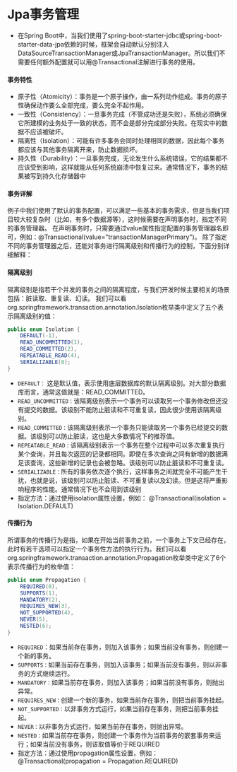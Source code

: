 # Jpa事务管理
* 在Spring Boot中，当我们使用了spring-boot-starter-jdbc或spring-boot-starter-data-jpa依赖的时候，框架会自动默认分别注入DataSourceTransactionManager或JpaTransactionManager。所以我们不需要任何额外配置就可以用@Transactional注解进行事务的使用。
#### 事务特性
* 原子性（Atomicity）：事务是一个原子操作，由一系列动作组成。事务的原子性确保动作要么全部完成，要么完全不起作用。
* 一致性（Consistency）：一旦事务完成（不管成功还是失败），系统必须确保它所建模的业务处于一致的状态，而不会是部分完成部分失败。在现实中的数据不应该被破坏。
* 隔离性（Isolation）：可能有许多事务会同时处理相同的数据，因此每个事务都应该与其他事务隔离开来，防止数据损坏。
* 持久性（Durability）：一旦事务完成，无论发生什么系统错误，它的结果都不应该受到影响，这样就能从任何系统崩溃中恢复过来。通常情况下，事务的结果被写到持久化存储器中
#### 事务详解
例子中我们使用了默认的事务配置，可以满足一些基本的事务需求，但是当我们项目较大较复杂时（比如，有多个数据源等），这时候需要在声明事务时，指定不同的事务管理器。
在声明事务时，只需要通过value属性指定配置的事务管理器名即可，例如：@Transactional(value="transactionManagerPrimary")。
除了指定不同的事务管理器之后，还能对事务进行隔离级别和传播行为的控制，下面分别详细解释：
#### 隔离级别
隔离级别是指若干个并发的事务之间的隔离程度，与我们开发时候主要相关的场景包括：脏读取、重复读、幻读。
我们可以看org.springframework.transaction.annotation.Isolation枚举类中定义了五个表示隔离级别的值：
```java
public enum Isolation {
    DEFAULT(-1),
    READ_UNCOMMITTED(1),
    READ_COMMITTED(2),
    REPEATABLE_READ(4),
    SERIALIZABLE(8);
}
```
* `DEFAULT：` 这是默认值，表示使用底层数据库的默认隔离级别。对大部分数据库而言，通常这值就是：READ_COMMITTED。
* `READ_UNCOMMITTED：`该隔离级别表示一个事务可以读取另一个事务修改但还没有提交的数据。该级别不能防止脏读和不可重复读，因此很少使用该隔离级别。
* `READ_COMMITTED：`该隔离级别表示一个事务只能读取另一个事务已经提交的数据。该级别可以防止脏读，这也是大多数情况下的推荐值。
* `REPEATABLE_READ：`该隔离级别表示一个事务在整个过程中可以多次重复执行某个查询，并且每次返回的记录都相同。即使在多次查询之间有新增的数据满足该查询，这些新增的记录也会被忽略。该级别可以防止脏读和不可重复读。
* `SERIALIZABLE：`所有的事务依次逐个执行，这样事务之间就完全不可能产生干扰，也就是说，该级别可以防止脏读、不可重复读以及幻读。但是这将严重影响程序的性能。通常情况下也不会用到该级别
* 指定方法：通过使用isolation属性设置，例如：	@Transactional(isolation = Isolation.DEFAULT)
#### 传播行为
所谓事务的传播行为是指，如果在开始当前事务之前，一个事务上下文已经存在，此时有若干选项可以指定一个事务性方法的执行行为。我们可以看org.springframework.transaction.annotation.Propagation枚举类中定义了6个表示传播行为的枚举值：
```java
public enum Propagation {
    REQUIRED(0),
    SUPPORTS(1),
    MANDATORY(2),
    REQUIRES_NEW(3),
    NOT_SUPPORTED(4),
    NEVER(5),
    NESTED(6);
}
```
* `REQUIRED`：如果当前存在事务，则加入该事务；如果当前没有事务，则创建一个新的事务。
* `SUPPORTS：`如果当前存在事务，则加入该事务；如果当前没有事务，则以非事务的方式继续运行。
* `MANDATORY：`如果当前存在事务，则加入该事务；如果当前没有事务，则抛出异常。
* `REQUIRES_NEW：`创建一个新的事务，如果当前存在事务，则把当前事务挂起。
* `NOT_SUPPORTED：`以非事务方式运行，如果当前存在事务，则把当前事务挂起。
* `NEVER：`以非事务方式运行，如果当前存在事务，则抛出异常。
* `NESTED：`如果当前存在事务，则创建一个事务作为当前事务的嵌套事务来运行；如果当前没有事务，则该取值等价于REQUIRED
* 指定方法：通过使用propagation属性设置，例如：@Transactional(propagation = Propagation.REQUIRED)

